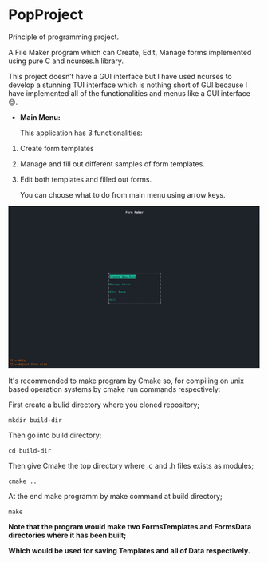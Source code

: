 # PopProject

Principle of programming project.

A File Maker program which can Create, Edit, Manage forms implemented using pure C and ncurses.h library.

This project doesn’t have a GUI interface but I have used ncurses to develop a stunning TUI interface which is nothing short of GUI because I have implemented all of the functionalities and menus like a GUI interface 😊.

-   **Main Menu:**

    This application has 3 functionalities:

1.  Create form templates
2.  Manage and fill out different samples of form templates.
3.  Edit both templates and filled out forms.

    You can choose what to do from main menu using arrow keys.

![](./screenshots/1.png)

It's recommended to make program by Cmake so, for compiling on unix based operation systems by cmake run commands respectively:

First create a bulid directory where you cloned repository;

```
mkdir build-dir
```

Then go into build directory;

```
cd build-dir
```

Then give Cmake the top directory where .c and .h files exists as modules;

```
cmake ..
```

At the end make programm by make command at build directory;

```
make
```

**Note that the program would make two FormsTemplates and FormsData directories where it has been built;**

**Which would be used for saving Templates and all of Data respectively.**
